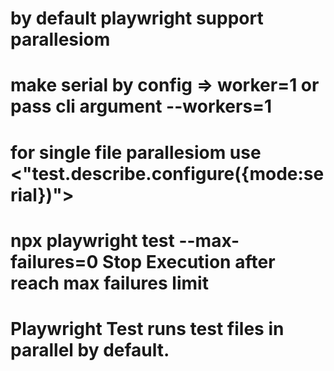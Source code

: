 # by default playwright support parallesiom

# make serial by config => worker=1 or pass cli argument --workers=1

# for single file parallesiom use <"test.describe.configure({mode:serial})">

# npx playwright test --max-failures=0 Stop Execution after reach max failures limit

# Playwright Test runs test files in parallel by default.
